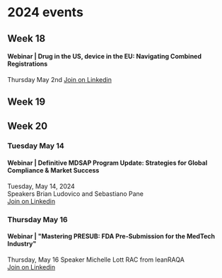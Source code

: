 # 2024 events

## Week 18
#### Webinar | Drug in the US, device in the EU: Navigating Combined Registrations
Thursday May 2nd
[Join on Linkedin](https://www.linkedin.com/events/drugintheus-deviceintheeu-navig7188845657573511168/comments/)

## Week 19

## Week 20
### Tuesday May 14  
#### Webinar | Definitive MDSAP Program Update: Strategies for Global Compliance & Market Success
Tuesday, May 14, 2024  
Speakers Brian Ludovico and Sebastiano Pane    
[Join on Linkedin](https://www.linkedin.com/events/definitivemdsapprogramupdate7185670365665275905/?lipi=urn%3Ali%3Apage%3Ad_flagship3_pulse_read%3BFUV3DjnyRYuNWlwBxsZaeg%3D%3D)

### Thursday May 16  
#### Webinar | "Mastering PRESUB: FDA Pre-Submission for the MedTech Industry" 
Thursday, May 16
Speaker Michelle Lott RAC from leanRAQA  
[Join on Linkedin](https://www.linkedin.com/events/masteringpresub-fdapre-submissi7188646895731257346/?lipi=urn%3Ali%3Apage%3Ad_flagship3_pulse_read%3BS4YSR%2FGcQXGRByyIWoumtA%3D%3D)
